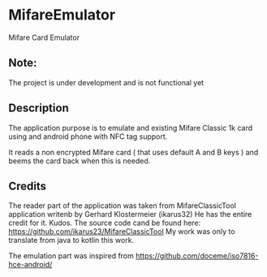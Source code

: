 # MifareEmulator
Mifare Card Emulator

## Note: 
The project is under development and is not functional yet

## Description

The application purpose is to emulate and existing Mifare Classic 1k card using and android phone with NFC tag support.

It reads a non encrypted Mifare card ( that uses default A and B keys ) and beems the card back when this is needed.

## Credits

The reader part of the application was taken from MifareClassicTool application writenb by Gerhard Klostermeier (ikarus32)
He has the entire credit for it. Kudos. The source code cand be found here: https://github.com/ikarus23/MifareClassicTool
My work was only to translate from java to kotlin this work.

The emulation part was inspired from https://github.com/doceme/iso7816-hce-android/


